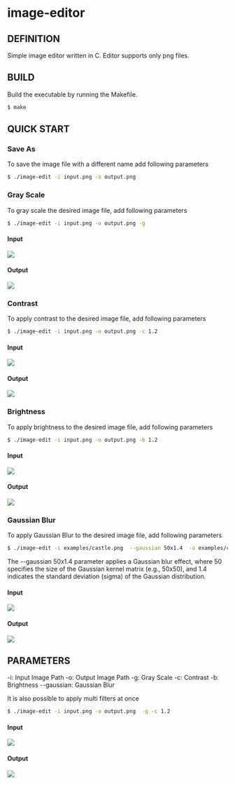 # image-editor

## DEFINITION
Simple image editor written in C.
Editor supports only png files.


## BUILD

Build the executable by running the Makefile.

```bash
$ make
```

## QUICK START

### Save As

To save the image file with a different name add following parameters

```bash
$ ./image-edit -i input.png -o output.png
```

### Gray Scale
To gray scale the desired image file, add following parameters

```bash
$ ./image-edit -i input.png -o output.png -g
```
#### Input
![](https://github.com/alperakkin/image-editor/blob/main/examples/castle.png)

#### Output

![](https://github.com/alperakkin/image-editor/blob/main/examples/castle-gs.png)

### Contrast
To apply contrast to the desired image file, add following parameters

```bash
$ ./image-edit -i input.png -o output.png -c 1.2
```
#### Input
![](https://github.com/alperakkin/image-editor/blob/main/examples/castle.png)

#### Output

![](https://github.com/alperakkin/image-editor/blob/main/examples/castle-contr.png)

### Brightness
To apply brightness to the desired image file, add following parameters

```bash
$ ./image-edit -i input.png -o output.png -b 1.2
```
#### Input
![](https://github.com/alperakkin/image-editor/blob/main/examples/castle.png)

#### Output

![](https://github.com/alperakkin/image-editor/blob/main/examples/castle-bright.png)


### Gaussian Blur
To apply Gaussian Blur to the desired image file, add following parameters


```bash
$ ./image-edit -i examples/castle.png  --gaussian 50x1.4  -o examples/castle-gaussian.png
```

The --gaussian 50x1.4 parameter applies a Gaussian blur effect, where 50 specifies the size of the Gaussian kernel matrix (e.g., 50x50), and 1.4 indicates the standard deviation (sigma) of the Gaussian distribution.


#### Input
![](https://github.com/alperakkin/image-editor/blob/main/examples/castle.png)

#### Output

![](https://github.com/alperakkin/image-editor/blob/main/examples/castle-gaussian.png)

## PARAMETERS

-i: Input Image Path 
-o: Output Image Path 
-g: Gray Scale 
-c: Contrast 
-b: Brightness 
--gaussian: Gaussian Blur 


It is also possible to apply multi filters at once

```bash
$ ./image-edit -i input.png -o output.png  -g -c 1.2
```

#### Input
![](https://github.com/alperakkin/image-editor/blob/main/examples/castle.png)

#### Output

![](https://github.com/alperakkin/image-editor/blob/main/examples/castle-gs-contr.png)
